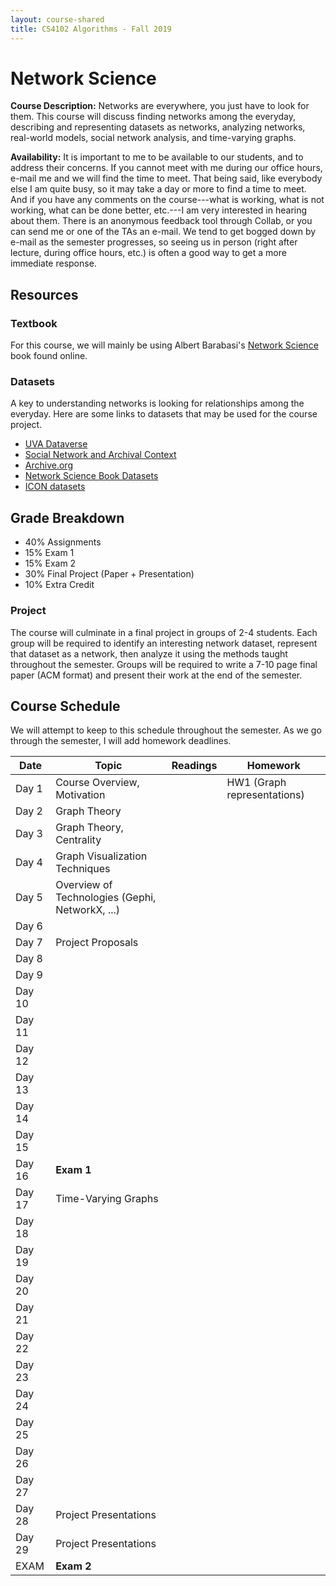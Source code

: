 ```yaml
---
layout: course-shared
title: CS4102 Algorithms - Fall 2019
---
```

# Network Science

**Course Description:** Networks are everywhere, you just have to look for them.  This course will discuss finding networks among the everyday, describing and representing datasets as networks, analyzing networks, real-world models, social network analysis, and time-varying graphs. 

**Availability:** It is important to me to be available to our students,
and to address their concerns. If you cannot meet with me during our
office hours, e-mail me and we will find the time to meet. That being
said, like everybody else I am quite busy, so it may take a day or more
to find a time to meet. And if you have any comments on the
course---what is working, what is not working, what can be done better,
etc.---I am very interested in hearing about them. There is an anonymous
feedback tool through Collab, or you can send me or one of the TAs an
e-mail. We tend to get bogged down by e-mail as the semester progresses,
so seeing us in person (right after lecture, during office hours, etc.)
is often a good way to get a more immediate response.

## Resources

### Textbook

For this course, we will mainly be using Albert Barabasi's [Network Science](http://networksciencebook.com/) book found online.

### Datasets

A key to understanding networks is looking for relationships among the everyday.  Here are some links to datasets that may be used for the course project.

* [UVA Dataverse](https://dataverse.lib.virginia.edu/)
* [Social Network and Archival Context](https://snaccooperative.org)
* [Archive.org](https://archive.org)
* [Network Science Book Datasets](http://networksciencebook.com/translations/en/resources/data.html)
* [ICON datasets](https://icon.colorado.edu/#!/networks)

## Grade Breakdown

* 40% Assignments
* 15% Exam 1
* 15% Exam 2 
* 30% Final Project (Paper + Presentation)
* 10% Extra Credit

### Project

The course will culminate in a final project in groups of 2-4 students.  Each group will be required to identify an interesting network dataset, represent that dataset as a network, then analyze it using the methods taught throughout the semester.  Groups will be required to write a 7-10 page final paper (ACM format) and present their work at the end of the semester.

## Course Schedule

We will attempt to keep to this schedule throughout the semester.  As we go through the semester,
I will add homework deadlines.

| Date    | Topic                     | Readings            | Homework        |
| ------- | ------------------------- | ------------------- | --------------- |
| Day 1   | Course Overview, Motivation  | | HW1 (Graph representations) |
| Day 2   | Graph Theory              | | | 
| Day 3   | Graph Theory, Centrality  | | |
| Day 4   | Graph Visualization Techniques | | |
| Day 5   | Overview of Technologies (Gephi, NetworkX, ...) | | |
| Day 6   |  | | |
| Day 7   | Project Proposals | | |
| Day 8   |  | | |
| Day 9   |  | | |
| Day 10  |  | | |
| Day 11  |  | | |
| Day 12  |  | | |
| Day 13  |  | | |
| Day 14  |  | | |
| Day 15  |  | | |
| Day 16  | **Exam 1** | | |
| Day 17  | Time-Varying Graphs | | |
| Day 18  |  | | |
| Day 19  |  | | |
| Day 20  |  | | |
| Day 21  |  | | |
| Day 22  |  | | |
| Day 23  |  | | |
| Day 24  |  | | |
| Day 25  |  | | |
| Day 26  |  | | |
| Day 27  |  | | |
| Day 28  | Project Presentations | | |
| Day 29  | Project Presentations | | |
| EXAM    | **Exam 2**  | | |
